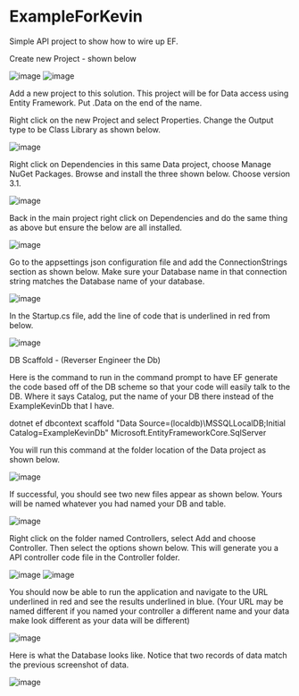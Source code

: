 # ExampleForKevin
Simple API project to show how to wire up EF.


Create new Project - shown below


![image](https://user-images.githubusercontent.com/12174036/99689078-84e2af00-2a54-11eb-8607-e4342392292f.png)
![image](https://user-images.githubusercontent.com/12174036/99689304-d3904900-2a54-11eb-83c8-11c67698497c.png)


Add a new project to this solution. This project will be for Data access using Entity Framework. Put .Data on the end of the name. 

Right click on the new Project and select Properties. Change the Output type to be Class Library as shown below. 

![image](https://user-images.githubusercontent.com/12174036/99689794-6a5d0580-2a55-11eb-9259-7ed33d199000.png)

Right click on Dependencies in this same Data project, choose Manage NuGet Packages. Browse and install the three shown below. Choose version 3.1.

![image](https://user-images.githubusercontent.com/12174036/99690102-bf991700-2a55-11eb-9fd7-ebdffd88155b.png)

Back in the main project right click on Dependencies and do the same thing as above but ensure the below are all installed. 

![image](https://user-images.githubusercontent.com/12174036/99690471-33d3ba80-2a56-11eb-918d-020e66d1a620.png)

Go to the appsettings json configuration file and add the ConnectionStrings section as shown below. Make sure your Database name in that connection string matches the Database name of your database.

![image](https://user-images.githubusercontent.com/12174036/99690623-5bc31e00-2a56-11eb-98f1-0f08079c8966.png)

In the Startup.cs file, add the line of code that is underlined in red from below. 

![image](https://user-images.githubusercontent.com/12174036/99690972-b2c8f300-2a56-11eb-9357-6dc103a48929.png)

DB Scaffold - (Reverser Engineer the Db)

Here is the command to run in the command prompt to have EF generate the code based off of the DB scheme so that your code will easily talk to the DB. Where it says Catalog, put the name of your DB there instead of the ExampleKevinDb that I have.

dotnet ef dbcontext scaffold "Data Source=(localdb)\MSSQLLocalDB;Initial Catalog=ExampleKevinDb" Microsoft.EntityFrameworkCore.SqlServer

You will run this command at the folder location of the Data project as shown below. 

![image](https://user-images.githubusercontent.com/12174036/99691709-82ce1f80-2a57-11eb-98c6-2204e4d93a79.png)

If successful, you should see two new files appear as shown below. Yours will be named whatever you had named your DB and table. 

![image](https://user-images.githubusercontent.com/12174036/99691870-ad1fdd00-2a57-11eb-9980-174b5c24eaba.png)

Right click on the folder named Controllers, select Add and choose Controller. Then select the options shown below. This will generate you a API controller code file in the Controller folder. 

![image](https://user-images.githubusercontent.com/12174036/99692558-70a0b100-2a58-11eb-920a-299c8848807c.png)
![image](https://user-images.githubusercontent.com/12174036/99692788-acd41180-2a58-11eb-9998-53bc856ff170.png)


You should now be able to run the application and navigate to the URL underlined in red and see the results underlined in blue. (Your URL may be named different if you named your controller a different name and your data make look different as your data will be different)

![image](https://user-images.githubusercontent.com/12174036/99692170-ff60fe00-2a57-11eb-8067-140b3242a134.png)

Here is what the Database looks like. Notice that two records of data match the previous screenshot of data. 

![image](https://user-images.githubusercontent.com/12174036/99711023-43abc880-2a6f-11eb-8910-94d25c4067ba.png)
